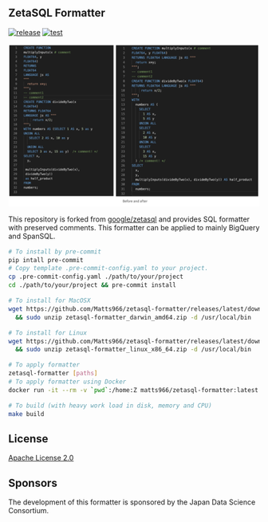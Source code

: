 ## ZetaSQL Formatter

[![release](https://github.com/Matts966/zetasql-formatter/workflows/release/badge.svg?event=create)](https://github.com/Matts966/zetasql-formatter/actions?query=event%3Acreate+workflow%3Arelease+)
[![test](https://github.com/Matts966/zetasql-formatter/workflows/test/badge.svg?branch=formatter)](https://github.com/Matts966/zetasql-formatter/actions?query=branch%3Aformatter+workflow%3Atest+)
<meta name="twitter:card" content="summary_large_image" />

<p align="center">
  <img src="./docs/changes.png">
</p>

This repository is forked from [google/zetasql](https://github.com/google/zetasql) and provides SQL formatter with preserved comments. This formatter can be applied to mainly BigQuery and SpanSQL.

```bash
# To install by pre-commit
pip intall pre-commit
# Copy template .pre-commit-config.yaml to your project.
cp .pre-commit-config.yaml ./path/to/your/project
cd ./path/to/your/project && pre-commit install
```

```bash
# To install for MacOSX
wget https://github.com/Matts966/zetasql-formatter/releases/latest/download/zetasql-formatter_darwin_amd64.zip \
  && sudo unzip zetasql-formatter_darwin_amd64.zip -d /usr/local/bin
```

```bash
# To install for Linux
wget https://github.com/Matts966/zetasql-formatter/releases/latest/download/zetasql-formatter_linux_x86_64.zip \
  && sudo unzip zetasql-formatter_linux_x86_64.zip -d /usr/local/bin
```

```bash
# To apply formatter
zetasql-formatter [paths]
# To apply formatter using Docker
docker run -it --rm -v `pwd`:/home:Z matts966/zetasql-formatter:latest [paths]
```

```bash
# To build (with heavy work load in disk, memory and CPU)
make build
```

## License

[Apache License 2.0](LICENSE)

## Sponsors

The development of this formatter is sponsored by the Japan Data Science Consortium.
